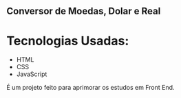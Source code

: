 ## Conversor de Moedas, Dolar e Real

# Tecnologias Usadas:
- HTML
- CSS
- JavaScript

É um projeto feito para aprimorar os estudos em Front End.
